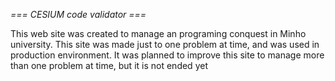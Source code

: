 *=== CESIUM code validator ===*

This web site was created to manage an programing conquest in Minho university. This site was made just to one problem at time, and was used in production environment.
It was planned to improve this site to manage more than one problem at time, but it is not ended yet
 
